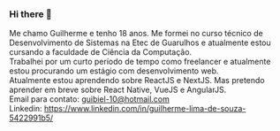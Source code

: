 ### Hi there 👋

Me chamo Guilherme e tenho 18 anos. Me formei no curso técnico de Desenvolvimento de Sistemas na Etec de Guarulhos e atualmente estou cursando a faculdade de Ciência da Computação. <br/>
Trabalhei por um  curto período de tempo como freelancer e atualmente estou procurando um estágio com desenvolvimento web.<br/>
Atualmente estou aprendendo sobre ReactJS e NextJS. Mas pretendo aprender em breve sobre React Native, VueJS e AngularJS.<br/>
Email para contato: guibiel-10@hotmail.com<br/>
Linkedin: https://www.linkedin.com/in/guilherme-lima-de-souza-5422991b5/
